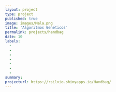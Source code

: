 ```yaml
---
layout: project
type: project
published: true
image: images/Mala.png
title: 'Algoritmos Genéticos'
permalink: projects/handbag
date: 10
labels:
  -  
  - 
  - 
  - 
  - 
  - 
  - 
summary: 
projecturl: https://rsilvio.shinyapps.io/Handbag/
---
```

